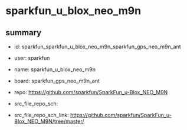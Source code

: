 # sparkfun_u_blox_neo_m9n
 
## summary 
* id: sparkfun_sparkfun_u_blox_neo_m9n_sparkfun_gps_neo_m9n_ant
* user: sparkfun
* name: sparkfun_u_blox_neo_m9n
* board: sparkfun_gps_neo_m9n_ant
* repo: https://github.com/sparkfun/SparkFun_u-Blox_NEO_M9N



* src_file_repo_sch: 
* src_file_repo_sch_link: https://github.com/sparkfun/SparkFun_u-Blox_NEO_M9N/tree/master/




